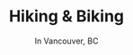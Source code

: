 ---
title: "Hiking & Biking"
image_src: /hobbies/hiking.svg
subtitle: "In Vancouver, BC"
priority: 4
---